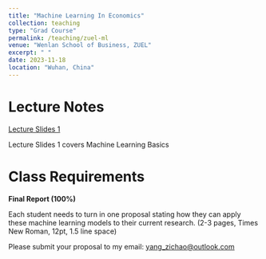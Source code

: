 ```yaml
---
title: "Machine Learning In Economics"
collection: teaching
type: "Grad Course"
permalink: /teaching/zuel-ml
venue: "Wenlan School of Business, ZUEL"
excerpt: " "
date: 2023-11-18
location: "Wuhan, China"
---
```


# Lecture Notes

[Lecture Slides 1](https://github.com/Anonymous-Y/my_website/blob/653c599899a2e199cbf9f5e31f734f01e9e92f0e/files/ZUEL/machine_learning_in_econ/basics.pdf)

Lecture Slides 1 covers Machine Learning Basics



# Class Requirements


**Final Report (100%)**

Each student needs to turn in one proposal stating how they can apply these machine learning models to their current research. (2-3 pages, Times New Roman, 12pt, 1.5 line space)

<!--**Final Report DUE DATE:** 2022.11.30 11:59PM-->

Please submit your proposal to my email: yang_zichao@outlook.com
